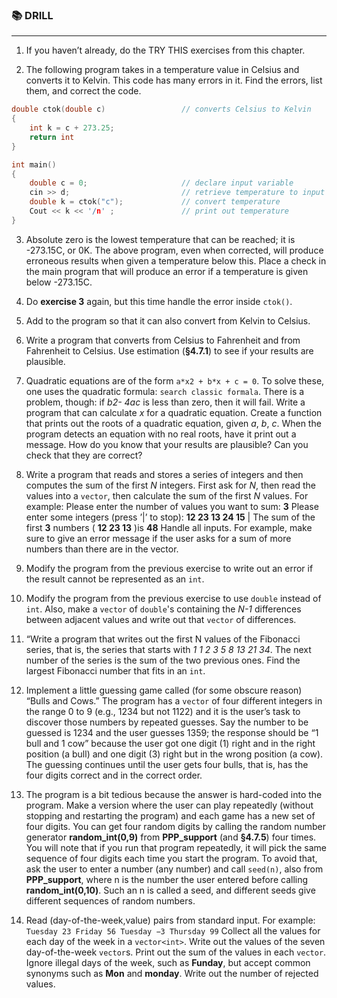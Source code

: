 ### 📚 DRILL

---

1. If you haven’t already, do the TRY THIS exercises from this chapter.

2. The following program takes in a temperature value in Celsius and converts it to Kelvin. This code has many errors in it. Find the errors, list them, and correct the code.

```c
double ctok(double c)                 // converts Celsius to Kelvin
{
    int k = c + 273.25;
    return int
}

int main()
{
    double c = 0;                     // declare input variable
    cin >> d;                         // retrieve temperature to input variable
    double k = ctok("c");             // convert temperature
    Cout << k << '/n' ;               // print out temperature
}
```

3. Absolute zero is the lowest temperature that can be reached; it is -273.15C, or 0K. The above program, even when corrected, will produce erroneous results when given a temperature below this. Place a check in the main program that will produce an error if a temperature is given below -273.15C.

4. Do **exercise 3** again, but this time handle the error inside `ctok()`.

5. Add to the program so that it can also convert from Kelvin to Celsius.

6. Write a program that converts from Celsius to Fahrenheit and from Fahrenheit to Celsius. Use estimation (**§4.7.1**) to see if your results are plausible.

7. Quadratic equations are of the form `a*x2 + b*x + c = 0`. To solve these, one uses the quadratic formula: `search classic formala`. There is a problem, though: if *b2- 4ac* is less than zero, then it will fail. Write a program that can calculate *x* for a quadratic equation. Create a function that prints out the roots of a quadratic equation, given *a*, *b*, *c*. When the program detects an equation with no real roots, have it print out a message. How do you know that your results are plausible? Can you check that they are correct?

8. Write a program that reads and stores a series of integers and then computes the sum of the first *N* integers. First ask for *N*, then read the values into a `vector`, then calculate the sum of the first *N* values. For example:
    Please enter the number of values you want to sum: **3**
    Please enter some integers (press ’|’ to stop): **12 23 13 24 15** |
    The sum of the first **3** numbers ( **12 23 13** )is **48**
Handle all inputs. For example, make sure to give an error message if the user asks for a sum of more numbers than there are in the vector.

9. Modify the program from the previous exercise to write out an error if the result cannot be represented as an `int`.

10. Modify the program from the previous exercise to use `double` instead of `int`. Also, make a `vector` of `double`'s containing the *N-1* differences between adjacent values and write out that `vector` of differences.

11. “Write a program that writes out the first N values of the Fibonacci series, that is, the series that starts with *1 1 2 3 5 8 13 21 34*. The next number of the series is the sum of the two previous ones. Find the largest Fibonacci number that fits in an `int`.

12. Implement a little guessing game called (for some obscure reason) “Bulls and Cows.” The program has a `vector` of four different integers in the range 0 to 9 (e.g., 1234 but not 1122) and it is the user’s task to discover those numbers by repeated guesses. Say the number to be guessed is 1234 and the user guesses 1359; the response should be “1 bull and 1 cow” because the user got one digit (1) right and in the right position (a bull) and one digit (3) right but in the wrong position (a cow). The guessing continues until the user gets four bulls, that is, has the four digits correct and in the correct order.

13. The program is a bit tedious because the answer is hard-coded into the program. Make a version where the user can play repeatedly (without stopping and restarting the program) and each game has a new set of four digits. You can get four random digits by calling the random number generator **random_int(0,9)** from **PPP_support** (and **§4.7.5**) four times. You will note that if you run that program repeatedly, it will pick the same sequence of four digits each time you start the program. To avoid that, ask the user to enter a number (any number) and call `seed(n)`, also from **PPP_support**, where n is the number the user entered before calling **random_int(0,10)**. Such an n is called a seed, and different seeds give different sequences of random numbers.

14. Read (day-of-the-week,value) pairs from standard input. For example:
```Tuesday 23 Friday 56 Tuesday −3 Thursday 99```
Collect all the values for each day of the week in a `vector<int>`. Write out the values of the seven day-of-the-week `vector`s. Print out the sum of the values in each `vector`. Ignore illegal days of the week, such as **Funday**, but accept common synonyms such as **Mon** and **monday**. Write out the number of rejected values.